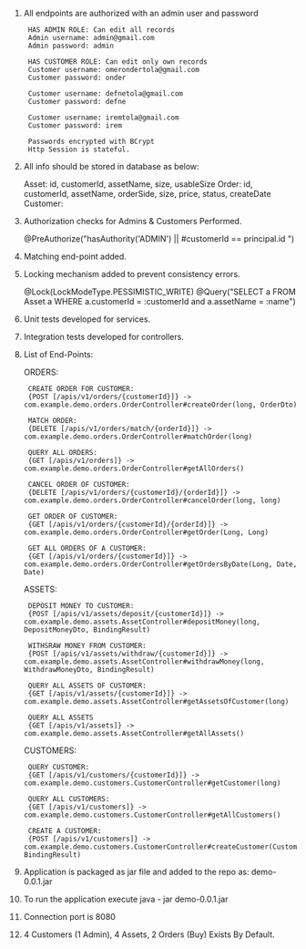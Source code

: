 
1. All endpoints are authorized with an admin user and password

        HAS ADMIN ROLE: Can edit all records
        Admin username: admin@gmail.com
        Admin password: admin
      
        HAS CUSTOMER ROLE: Can edit only own records
        Customer username: omerondertola@gmail.com
        Customer password: onder
        
        Customer username: defnetola@gmail.com
        Customer password: defne
        
        Customer username: iremtola@gmail.com
        Customer password: irem
      
        Passwords encrypted with BCrypt
        Http Session is stateful.

2. All info should be stored in database as below:

   Asset: id, customerId, assetName, size, usableSize
   Order: id, customerId, assetName, orderSide, size, price, status, createDate
   Customer: 

4. Authorization checks for Admins & Customers Performed.

   @PreAuthorize("hasAuthority('ADMIN') || #customerId == principal.id ")

5. Matching end-point added.

6. Locking mechanism added to prevent consistency errors.

    @Lock(LockModeType.PESSIMISTIC_WRITE)
    @Query("SELECT a FROM Asset a WHERE a.customerId = :customerId and a.assetName = :name")

7. Unit tests developed for services.

8. Integration tests developed for controllers.

9. List of End-Points:

    ORDERS:

        CREATE ORDER FOR CUSTOMER:
        {POST [/apis/v1/orders/{customerId}]} -> com.example.demo.orders.OrderController#createOrder(long, OrderDto)

        MATCH ORDER:
        {DELETE [/apis/v1/orders/match/{orderId}]} -> com.example.demo.orders.OrderController#matchOrder(long)

        QUERY ALL ORDERS:
        {GET [/apis/v1/orders]} -> com.example.demo.orders.OrderController#getAllOrders()

        CANCEL ORDER OF CUSTOMER:
        {DELETE [/apis/v1/orders/{customerId}/{orderId}]} -> com.example.demo.orders.OrderController#cancelOrder(long, long)

        GET ORDER OF CUSTOMER:
        {GET [/apis/v1/orders/{customerId}/{orderId}]} -> com.example.demo.orders.OrderController#getOrder(Long, Long)

        GET ALL ORDERS OF A CUSTOMER:
        {GET [/apis/v1/orders/{customerId}]} -> com.example.demo.orders.OrderController#getOrdersByDate(Long, Date, Date)

    ASSETS:

        DEPOSIT MONEY TO CUSTOMER:
        {POST [/apis/v1/assets/deposit/{customerId}]} -> com.example.demo.assets.AssetController#depositMoney(long, DepositMoneyDto, BindingResult)

        WITHSRAW MONEY FROM CUSTOMER:
        {POST [/apis/v1/assets/withdraw/{customerId}]} -> com.example.demo.assets.AssetController#withdrawMoney(long, WithdrawMoneyDto, BindingResult)

        QUERY ALL ASSETS OF CUSTOMER:
        {GET [/apis/v1/assets/{customerId}]} -> com.example.demo.assets.AssetController#getAssetsOfCustomer(long)

        QUERY ALL ASSETS
        {GET [/apis/v1/assets]} -> com.example.demo.assets.AssetController#getAllAssets()

    CUSTOMERS:

        QUERY CUSTOMER:
        {GET [/apis/v1/customers/{customerId}]} -> com.example.demo.customers.CustomerController#getCustomer(long)

        QUERY ALL CUSTOMERS:
        {GET [/apis/v1/customers]} -> com.example.demo.customers.CustomerController#getAllCustomers()

        CREATE A CUSTOMER:
        {POST [/apis/v1/customers]} -> com.example.demo.customers.CustomerController#createCustomer(Customer, BindingResult)      
      
      
11. Application is packaged as jar file and added to the repo as: demo-0.0.1.jar
    
12. To run the application execute java - jar demo-0.0.1.jar

13. Connection port is 8080

14. 4 Customers (1 Admin), 4 Assets, 2 Orders (Buy) Exists By Default.
    
   
